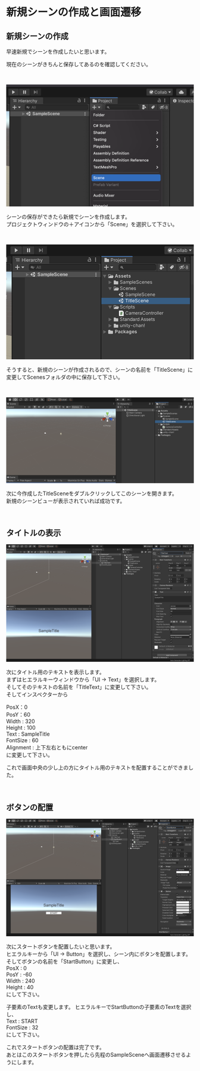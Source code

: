 # 新規シーンの作成と画面遷移


## 新規シーンの作成

早速新規でシーンを作成したいと思います。

現在のシーンがきちんと保存してあるのを確認してください。

<br>

![](img/image2-1.png)

シーンの保存ができたら新規でシーンを作成します。  
プロジェクトウィンドウの＋アイコンから「Scene」を選択して下さい。

<br>

![](img/image2-2.png)

そうすると、新規のシーンが作成されるので、シーンの名前を「TitleScene」に変更してScenesフォルダの中に保存して下さい。

<br>

![](img/image2-3.png)

次に今作成したTitleSceneをダブルクリックしてこのシーンを開きます。  
新規のシーンビューが表示されていれば成功です。


<br>

## タイトルの表示

![](img/image2-4.png)

次にタイトル用のテキストを表示します。  
まずはヒエラルキーウィンドウから「UI -> Text」を選択します。  
そしてそのテキストの名前を「TitleText」に変更して下さい。  
そしてインスペクターから

PosX：0  
PosY：60  
Width : 320  
Height : 100  
Text : SampleTitle  
FontSize : 60  
Alignment : 上下左右ともにcenter  
に変更して下さい。

これで画面中央の少し上の方にタイトル用のテキストを配置することができました。

<br>

## ボタンの配置

 ![](img/image2-5.png)

 次にスタートボタンを配置したいと思います。  
 ヒエラルキーから「UI -> Button」を選択し、シーン内にボタンを配置します。  
 そしてボタンの名前を「StartButton」に変更し、  
 PosX : 0  
 PosY : -60  
 Width : 240  
 Height : 40  
 にして下さい。

 子要素のTextも変更します。
 ヒエラルキーでStartButtonの子要素のTextを選択し、  
 Text : START  
 FontSize : 32  
 にして下さい。

これでスタートボタンの配置は完了です。  
あとはこのスタートボタンを押したら先程のSampleSceneへ画面遷移させるようにします。


